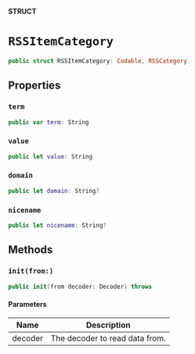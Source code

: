 **STRUCT**

# `RSSItemCategory`

```swift
public struct RSSItemCategory: Codable, RSSCategory
```

## Properties
### `term`

```swift
public var term: String
```

### `value`

```swift
public let value: String
```

### `domain`

```swift
public let domain: String?
```

### `nicename`

```swift
public let nicename: String?
```

## Methods
### `init(from:)`

```swift
public init(from decoder: Decoder) throws
```

#### Parameters

| Name | Description |
| ---- | ----------- |
| decoder | The decoder to read data from. |